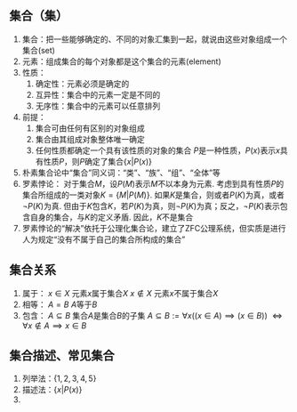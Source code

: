 ## 集合（集）
1. 集合：把一些能够确定的、不同的对象汇集到一起，就说由这些对象组成一个集合(set)
2. 元素：组成集合的每个对象都是这个集合的元素(element)
3. 性质：
	1. 确定性：元素必须是确定的
	 2. 互异性：集合中的元素一定是不同的
	  3. 无序性：集合中的元素可以任意排列
4. 前提：
	1. 集合可由任何有区别的对象组成
	 2. 集合由其组成对象整体唯一确定
	  3. 任何性质都确定一个具有该性质的对象的集合
	   $P$是一种性质，$P(x)$表示$x$具有性质$P$，则$P$确定了集合$\{x | P(x)\}$
5. 朴素集合论中“集合”同义词：“类”、“族”、“组”、“全体”等
6. 罗素悖论：
	对于集合$M$，设$P(M)$表示$M$不以本身为元素.
	 考虑到具有性质$P$的集合所组成的一类对象$K=\{M | P(M)\}$.
	  如果$K$是集合，则或者$P(K)$为真，或者$\neg P(K)$为真. 
	   但由于$K$包含$K$，若$P(K)$为真，则$\neg P(K)$为真；反之，$\neg P(K)$表示包含自身的集合，与$K$的定义矛盾.
	因此，$K$不是集合
 7. 罗素悖论的“解决”依托于公理化集合论，建立了ZFC公理系统，但实质是进行人为规定“没有不属于自己的集合所构成的集合”
## 集合关系
1. 属于：
	$x \in X$ 元素$x$属于集合$X$
	$x \notin X$ 元素$x$不属于集合$X$
 2. 相等：
	 $A=B$ $A$等于$B$
3. 包含：
	$A \subseteq B$ 集合$A$是集合$B$的子集
	 $A \subseteq B:=\forall x((x \in A) \implies (x \in B))$
	  $\iff \forall x \notin A \implies x \in B$
## 集合描述、常见集合
1. 列举法：$\{1, 2, 3, 4, 5\}$
2. 描述法：$\{x|P(x)\}$
3. 